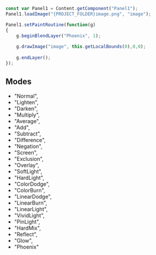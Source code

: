 


```javascript
const var Panel1 = Content.getComponent("Panel1");
Panel1.loadImage("{PROJECT_FOLDER}image.png", "image");

Panel1.setPaintRoutine(function(g)
{	
	g.beginBlendLayer("Phoenix", 1);
	
	g.drawImage("image", this.getLocalBounds(0),0,0);
	
	g.endLayer();
});
```

## Modes

- "Normal",
- "Lighten",
- "Darken",
- "Multiply",
- "Average",
- "Add",
- "Subtract",
- "Difference",
- "Negation",
- "Screen",
- "Exclusion",
- "Overlay",
- "SoftLight",
- "HardLight",
- "ColorDodge",
- "ColorBurn",
- "LinearDodge",
- "LinearBurn",
- "LinearLight",
- "VividLight",
- "PinLight",
- "HardMix",
- "Reflect",
- "Glow",
- "Phoenix"